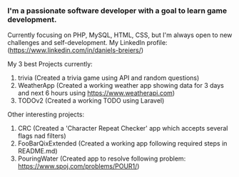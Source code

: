### I'm a passionate software developer with a goal to learn game development.
Currently focusing on PHP, MySQL, HTML, CSS, but I'm always open to new challenges and self-development.
My LinkedIn profile: (https://www.linkedin.com/in/daniels-breiers/)

My 3 best Projects currently:
1. trivia (Created a trivia game using API and random questions)
2. WeatherApp (Created a working weather app showing data for 3 days and next 6 hours using https://www.weatherapi.com)
3. TODOv2 (Created a working TODO using Laravel)

Other interesting projects:
1. CRC (Created a 'Character Repeat Checker' app which accepts several flags nad filters)
2. FooBarQixExtended (Created a working app following required steps in README.md)
3. PouringWater (Created app to resolve following problem: https://www.spoj.com/problems/POUR1/)


<!--
**TheCodRatchet/TheCodRatchet** is a ✨ _special_ ✨ repository because its `README.md` (this file) appears on your GitHub profile.

Here are some ideas to get you started:

- 🔭 I’m currently working on ...
- 🌱 I’m currently learning ...
- 👯 I’m looking to collaborate on ...
- 🤔 I’m looking for help with ...
- 💬 Ask me about ...
- 📫 How to reach me: ...
- 😄 Pronouns: ...
- ⚡ Fun fact: ...
-->
